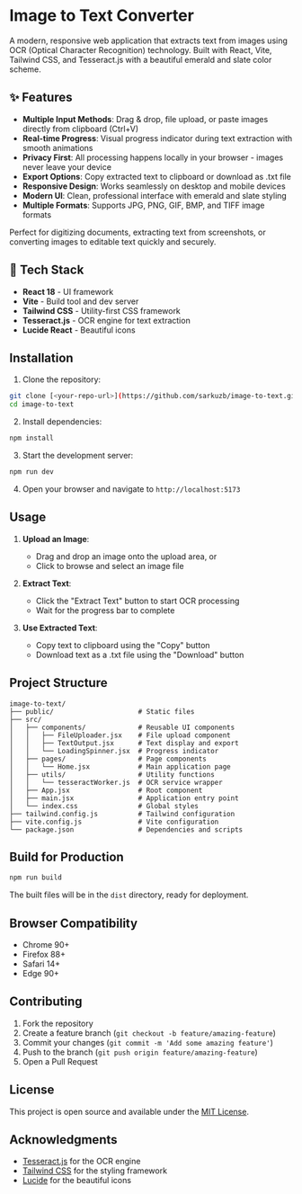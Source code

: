 # Image to Text Converter

A modern, responsive web application that extracts text from images using OCR (Optical Character Recognition) technology. Built with React, Vite, Tailwind CSS, and Tesseract.js with a beautiful emerald and slate color scheme.

## ✨ Features

- **Multiple Input Methods**: Drag & drop, file upload, or paste images directly from clipboard (Ctrl+V)
- **Real-time Progress**: Visual progress indicator during text extraction with smooth animations
- **Privacy First**: All processing happens locally in your browser - images never leave your device
- **Export Options**: Copy extracted text to clipboard or download as .txt file
- **Responsive Design**: Works seamlessly on desktop and mobile devices
- **Modern UI**: Clean, professional interface with emerald and slate styling
- **Multiple Formats**: Supports JPG, PNG, GIF, BMP, and TIFF image formats

Perfect for digitizing documents, extracting text from screenshots, or converting images to editable text quickly and securely.

## 🚀 Tech Stack

- **React 18** - UI framework
- **Vite** - Build tool and dev server
- **Tailwind CSS** - Utility-first CSS framework
- **Tesseract.js** - OCR engine for text extraction
- **Lucide React** - Beautiful icons

## Installation

1. Clone the repository:
```bash
git clone [<your-repo-url>](https://github.com/sarkuzb/image-to-text.git)
cd image-to-text
```

2. Install dependencies:
```bash
npm install
```

3. Start the development server:
```bash
npm run dev
```

4. Open your browser and navigate to `http://localhost:5173`

## Usage

1. **Upload an Image**: 
   - Drag and drop an image onto the upload area, or
   - Click to browse and select an image file

2. **Extract Text**: 
   - Click the "Extract Text" button to start OCR processing
   - Wait for the progress bar to complete

3. **Use Extracted Text**:
   - Copy text to clipboard using the "Copy" button
   - Download text as a .txt file using the "Download" button

## Project Structure

```
image-to-text/
├── public/                     # Static files
├── src/
│   ├── components/             # Reusable UI components
│   │   ├── FileUploader.jsx    # File upload component
│   │   ├── TextOutput.jsx      # Text display and export
│   │   └── LoadingSpinner.jsx  # Progress indicator
│   ├── pages/                  # Page components
│   │   └── Home.jsx            # Main application page
│   ├── utils/                  # Utility functions
│   │   └── tesseractWorker.js  # OCR service wrapper
│   ├── App.jsx                 # Root component
│   ├── main.jsx                # Application entry point
│   └── index.css               # Global styles
├── tailwind.config.js          # Tailwind configuration
├── vite.config.js              # Vite configuration
└── package.json                # Dependencies and scripts
```

## Build for Production

```bash
npm run build
```

The built files will be in the `dist` directory, ready for deployment.

## Browser Compatibility

- Chrome 90+
- Firefox 88+
- Safari 14+
- Edge 90+

## Contributing

1. Fork the repository
2. Create a feature branch (`git checkout -b feature/amazing-feature`)
3. Commit your changes (`git commit -m 'Add some amazing feature'`)
4. Push to the branch (`git push origin feature/amazing-feature`)
5. Open a Pull Request

## License

This project is open source and available under the [MIT License](LICENSE).

## Acknowledgments

- [Tesseract.js](https://tesseract.projectnaptha.com/) for the OCR engine
- [Tailwind CSS](https://tailwindcss.com/) for the styling framework
- [Lucide](https://lucide.dev/) for the beautiful icons
